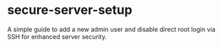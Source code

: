 # secure-server-setup
A simple guide to add a new admin user and disable direct root login via SSH for enhanced server security.
